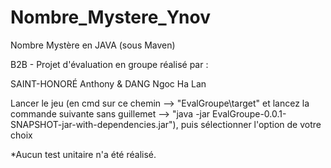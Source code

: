 # Nombre_Mystere_Ynov
Nombre Mystère en JAVA (sous Maven)

B2B - Projet d'évaluation en groupe réalisé par :

SAINT-HONORÉ Anthony &
DANG Ngoc Ha Lan

Lancer le jeu 
(en cmd sur ce chemin --> "EvalGroupe\target" et lancez la commande suivante sans guillemet --> "java -jar EvalGroupe-0.0.1-SNAPSHOT-jar-with-dependencies.jar"), 
puis sélectionner l'option de votre choix

*Aucun test unitaire n'a été réalisé.
